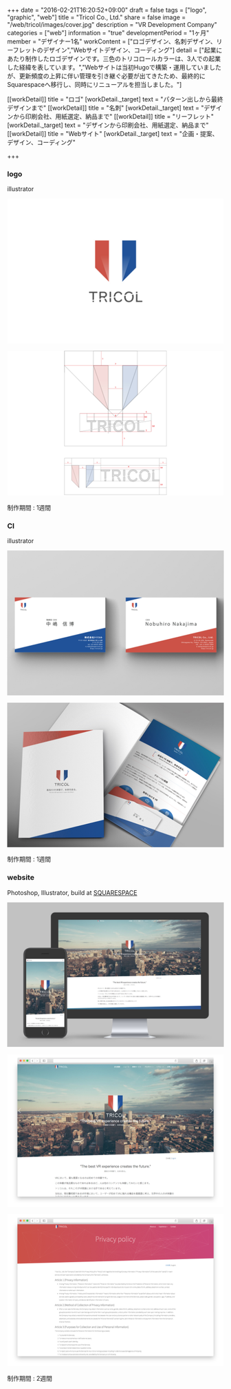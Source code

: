 +++
date = "2016-02-21T16:20:52+09:00"
draft = false
tags = ["logo", "graphic", "web"]
title = "Tricol Co., Ltd."
share = false
image = "/web/tricol/images/cover.jpg"
description = "VR Development Company"
categories = ["web"]
information = "true"
developmentPeriod = "1ヶ月"
member = "デザイナー1名"
workContent = ["ロゴデザイン、名刺デザイン、リーフレットのデザイン","Webサイトデザイン、コーディング"]
detail = ["起業にあたり制作したロゴデザインです。三色のトリコロールカラーは、3人での起業した経緯を表しています。","Webサイトは当初Hugoで構築・運用していましたが、更新頻度の上昇に伴い管理を引き継ぐ必要が出てきたため、最終的にSquarespaceへ移行し、同時にリニューアルを担当しました。"]

[[workDetail]]
  title = "ロゴ"
  [workDetail._target]
    text = "パターン出しから最終デザインまで"
[[workDetail]]
  title = "名刺"
  [workDetail._target]
    text = "デザインから印刷会社、用紙選定、納品まで"
[[workDetail]]
  title = "リーフレット"
  [workDetail._target]
    text = "デザインから印刷会社、用紙選定、納品まで"
[[workDetail]]
  title = "Webサイト"
  [workDetail._target]
    text = "企画・提案、デザイン、コーディング"

+++

### logo

illustrator

![](images/cover.jpg)

![](images/tricol_00.jpg)

制作期間 : 1週間

### CI

illustrator

![](images/tricol_01.jpg)

![](images/tricol_02.jpg)

制作期間 : 1週間

### website

Photoshop, Illustrator,
build at [SQUARESPACE](https://www.squarespace.com/)

![](images/tricol_03.jpg)

![](images/tricol_04.jpg)

![](images/tricol_05.jpg)

制作期間 : 2週間
